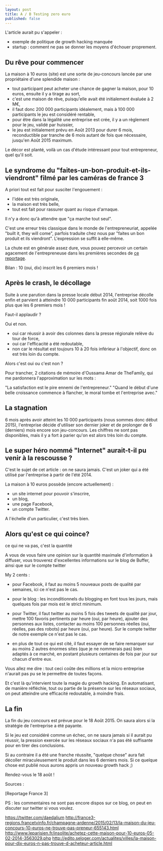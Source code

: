 ```yaml
---
layout: post
title: A / B Testing zero euro
published: false
---
```


L'article aurait pu s'appeler :

 - exemple de politique de growth hacking manquée
 - startup : comment ne pas se donner les moyens d'échouer proprement.

## Du rêve pour commencer

La maison à 10 euros (site) est une sorte de jeu-concours lancée par une propriétaire d'une splendide maison :

- tout participant peut acheter une chance de gagner la maison, pour 10 euros, ensuite il y a tirage au sort,
- c'est une maison de rêve, puisqu'elle avait été initialement évaluée à 2 M€,
- il faut donc 200 000 participants idéalement, mais à 100 000 participants le jeu est considéré rentable,
- pour être dans la légalité une entreprise est crée, il y a un règlement pour le jeu, validé par huissier,
- le jeu est initialement prévu en Août  2013 pour durer 6 mois, reconductible par tranche de 6 mois autant de fois que nécessaire, jusqu'en Août 2015 maximum.

Le décor est planté, voilà un cas d'étude intéressant pour tout entrepreneur, quel qu'il soit.

## Le syndrome du "faites-un-bon-produit-et-ils-viendront" filmé par les caméras de france 3

A priori tout est fait pour susciter l'engouement :

- l'idée est très originale, 
- la maison est très belle,
- tout est fait pour rassurer quant au risque d'arnaque.

Il n'y a donc qu'à attendre que "ça marche tout seul".

C'est une erreur très classique dans le monde de l'entrepreneuriat, appelée "built it, they will come", parfois traduite chez nous par "faites un bon produit et ils viendront". L'expression se suffit à elle-même.

La chute est en générale assez dure, vous pouvez percevoir un certain agacement de l'entrepreneuse dans les premières secondes de [ce reportage].

Bilan : 10 (oui, dix) inscrit les 6 premiers mois !

## Après le crash, le décollage

Suite à une parution dans la presse locale début 2014, l'entreprise décolle enfin et parvient à atteindre 10 000 participants fin août 2014, soit 1000 fois plus que les 6 premiers mois !

Faut-il applaudir ? 

Oui et non. 

- oui car réussir à avoir des colonnes dans la presse régionale relève du tour de force, 
- oui car l'efficacité a été redoutable,
- non car le résultat est toujours 10 à 20 fois inférieur à l'objectif, donc on est très loin du compte.

Alors c'est oui ou c'est non ?

Pour trancher, 2 citations de mémoire d'Oussama Amar de TheFamily, qui me pardonnera l'approximation sur les mots :

"La satisfaction est le pire ennemi de l'entrepreneur."
"Quand le début d'une belle croissance commence à flancher, le moral tombe et l'entreprise avec."

## La stagnation

6 mois après avoir atteint les 10 000 participants (nous sommes donc début 2015), l'entreprise décide d'utiliser son dernier joker et de prolonger de 6 (derniers) mois encore son jeu-concours. Les chiffres ne sont pas disponibles, mais il y a fort à parier qu'on est alors très loin du compte.

## Le super héro nommé "Internet" aurait-t-il pu venir à la rescousse ?

C'est le sujet de cet article : on ne saura jamais. C'est un joker qui a été utilisé par l'entreprise à partir de l'été 2014. 

La maison à 10 euros possède (encore actuellement) :

- un site internet pour pouvoir s'inscrire,
- un blog,
- une page Facebook,
- un compte Twitter.

A l'échelle d'un particulier, c'est très bien.

## Alors qu'est ce qui coince?

ce qui ne va pas, c'est la quantité

A vous de vous faire une opinion sur la quantité maximale d'information à diffuser, vous trouverez d'excellentes informations sur le blog de Buffer, ainsi que sur le compte twitter 

My 2 cents :

- pour Facebook, il faut au moins 5 nouveaux posts de qualité par semaines, ici ce n'est pas le cas.
- pour le blog : les inconditionnels du blogging en font tous les jours, mais quelques fois par mois est le strict minimum.
- pour Twitter, il faut twitter au moins 5 fois des tweets de qualité par jour, mettre 100 favoris pertinents par heure (oui, par heure), ajouter des personnes aux listes, contacter au moins 100 personnes réelles (oui, réelles, pas des robots) par heure (oui, par heure). Sur le compte twitter de notre exemple ce n'est pas le cas.

- en plus de tout ce qui est cité, il faut essayer de se faire remarquer sur au moins 2 autres énormes sites (que je ne nommerais pas) bien adaptés à ce marché, en postant plusieurs centaines de fois par jour sur chacun d'entre eux. 

Vous allez me dire : tout ceci coûte des millions et la micro entreprise n'aurait pas pu se le permettre de toutes façons.

Et c'est là qu'intervient toute la magie du growth hacking. En automatisant, de manière réfléchie, tout ou partie de la présence sur les réseaux sociaux, on peut atteindre une efficacité redoutable, à moindre frais.

## La fin

La fin du jeu concours est prévue pour le 18 Août 2015. On saura alors si la stratégie de l'entreprise a été payante.

Si le jeu est considéré comme un échec, on ne saura jamais si il aurait pu réussir, la pression exercée sur les réseaux sociaux n'a pas été suffisante pour en tirer des conclusions.

Si au contraire il a été une franche réussite, "quelque chose" aura fait décoller miraculeusement le produit dans les 6 derniers mois. Si ce quelque chose est publié nous aurons appris un nouveau growth hack ;)

Rendez-vous le 18 août !

Sources :

[Reportage France 3]

PS : les commentaires ne sont pas encore dispos sur ce blog, on peut en discuter sur twitter si vous voulez.


[ce reportage]:http://api.dmcloud.net/player/pubpage/4f3d114d94a6f66945000325/54df2dd894a6f63f02bf938e/bbb6a85045b64793b15431540826072d?wmode=transparent&chromeless=0&autoplay=1


https://twitter.com/daedalium
http://france3-regions.francetvinfo.fr/champagne-ardenne/2015/02/13/la-maison-du-jeu-concours-10-euros-ne-trouve-pas-preneur-655143.html
http://www.leparisien.fr/insolite/achetez-cette-maison-pour-10-euros-05-02-2014-3563029.php
http://edito.seloger.com/actualites/villes/la-maison-pour-dix-euros-n-pas-trouve-d-acheteur-article.html

